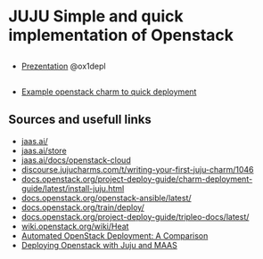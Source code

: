 # JUJU Simple and quick implementation of Openstack 

##
- [Prezentation](https://github.com/PiwikPRO/ferajna-devops/blob/master/JUJU_Simple_and_quick_implementation_of_Openstack/JUJU%20-%20Openstack.pdf) @ox1depl

##
- [Example openstack charm to quick deployment](https://jaas.ai/openstack-base/bundle/60)

## Sources and usefull links
- [jaas.ai/](https://jaas.ai/)
- [jaas.ai/store](https://jaas.ai/store)
- [jaas.ai/docs/openstack-cloud](https://jaas.ai/docs/openstack-cloud)
- [discourse.jujucharms.com/t/writing-your-first-juju-charm/1046](https://discourse.jujucharms.com/t/writing-your-first-juju-charm/1046)
- [docs.openstack.org/project-deploy-guide/charm-deployment-guide/latest/install-juju.html](https://docs.openstack.org/project-deploy-guide/charm-deployment-guide/latest/install-juju.html)
- [docs.openstack.org/openstack-ansible/latest/](https://docs.openstack.org/openstack-ansible/latest/)
- [docs.openstack.org/train/deploy/](https://docs.openstack.org/train/deploy/)
- [docs.openstack.org/project-deploy-guide/tripleo-docs/latest/](https://docs.openstack.org/project-deploy-guide/tripleo-docs/latest/)
- [wiki.openstack.org/wiki/Heat](https://wiki.openstack.org/wiki/Heat)
- [Automated OpenStack Deployment: A Comparison](https://www.youtube.com/watch?v=LM1ANSge01g)
- [Deploying Openstack with Juju and MAAS](https://www.youtube.com/watch?v=bHKiKnlKk_k)
